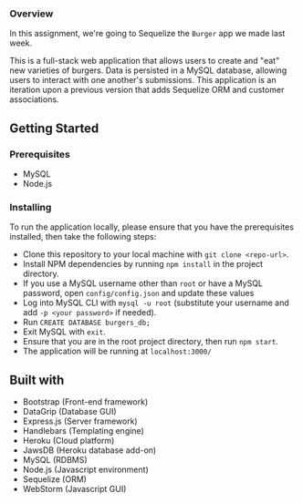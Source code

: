 ### Overview

In this assignment, we're going to Sequelize the `Burger` app we made last week.

This is a full-stack web application that allows users to create and "eat" new varieties of burgers. Data is persisted in a MySQL database, allowing users to interact with one another's submissions. This application is an iteration upon a previous version that adds Sequelize ORM and customer associations. 

## Getting Started

### Prerequisites
- MySQL
- Node.js

### Installing
To run the application locally, please ensure that you have the prerequisites installed, then take the following steps:
- Clone this repository to your local machine with `git clone <repo-url>`.
- Install NPM dependencies by running `npm install` in the project directory.
- If you use a MySQL username other than `root` or have a MySQL password, open `config/config.json` and update these values 
- Log into MySQL CLI with `mysql -u root` (substitute your username and add `-p <your password>` if needed).
- Run `CREATE DATABASE burgers_db;`
- Exit MySQL with `exit`.
- Ensure that you are in the root project directory, then run `npm start`.
- The application will be running at `localhost:3000/`

## Built with
- Bootstrap (Front-end framework)
- DataGrip (Database GUI)
- Express.js (Server framework)
- Handlebars (Templating engine)
- Heroku (Cloud platform)
- JawsDB (Heroku database add-on)
- MySQL (RDBMS)
- Node.js (Javascript environment)
- Sequelize (ORM)
- WebStorm (Javascript GUI)
